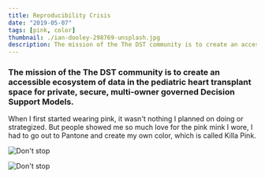 ```yaml
---
title: Reproducibility Crisis
date: "2019-05-07"
tags: [pink, color]
thumbnail: ./ian-dooley-298769-unsplash.jpg
description: The mission of the The DST community is to create an accessible ecosystem of data in the pediatric heart transplant space for private, secure, multi-owner governed Decision Support Models.
---
```


### The mission of the The DST community is to create an accessible ecosystem of data in the pediatric heart transplant space for private, secure, multi-owner governed Decision Support Models.

When I first started wearing pink, it wasn't nothing I planned on doing or strategized. But people showed me so much love for the pink mink I wore, I had to go out to Pantone and create my own color, which is called Killa Pink.

![Don't stop](./ian-dooley-298771-unsplash-1.jpg)

![Don't stop](./ian-dooley-298780-unsplash-1.jpg)
